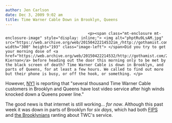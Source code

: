 ```yaml
---
author: Jen Carlson
date: Dec 3, 2009 9:02 am
title: Time Warner Cable Down in Brooklyn, Queens
---
```


	
										<p><span class="mt-enclosure mt-enclosure-image" style="display: inline;"> <img alt="phptRu9LsAM.jpg" src="https://web.archive.org/web/20150422214532im_/http://gothamist.com/attachments/arts_jen/phptRu9LsAM.jpg" width="300" height="193" class="image-left"> </span>Did you try to get your morning dose of <a href="https://web.archive.org/web/20150422214532/http://gothamist.com/2009/04/06/pat_kiernan_ny1_anchor.php">Pat Kiernan</a> before heading out the door this morning only to be met by the black screen of death? Time Warner Cable is down in Brooklyn, and parts of Queens, for at least a few hours. We called to find out more but their phone is busy, or off the hook, or something. </p>

<p>However, <a href="https://web.archive.org/web/20150422214532/http://ny1.com/1-all-boroughs-news-content/top_stories/109829/high-winds-create-cable-outage-in-brooklyn--queens">NY1</a> is reporting that &quot;several thousand Time Warner Cable customers in Brooklyn and Queens have lost video service after high winds knocked down a Queens power line.&quot; </p>

<p>The good news is that internet is still working... <em>for now</em>. Although this past week it was down in parts of Brooklyn for <em>six days</em>, which had both <a href="https://web.archive.org/web/20150422214532/http://www.fuckedinparkslope.com/home/time-warner-sucks-a-dick-its-on.html">FIPS</a> and <a href="https://web.archive.org/web/20150422214532/http://www.brooklynian.com/forums/viewtopic.php?t=54574">the Brooklynians</a> ranting about TWC&apos;s service.</p>					
										
									
				